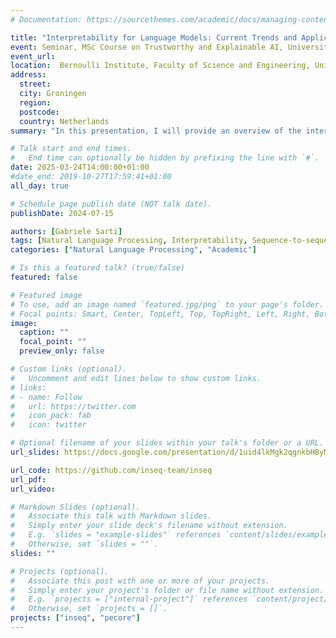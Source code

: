 ```yaml
---
# Documentation: https://sourcethemes.com/academic/docs/managing-content/

title: "Interpretability for Language Models: Current Trends and Applications"
event: Seminar, MSc Course on Trustworthy and Explainable AI, University of Groningen
event_url:
location:  Bernoulli Institute, Faculty of Science and Engineering, University of Groningen
address:
  street:
  city: Groningen
  region: 
  postcode:
  country: Netherlands
summary: "In this presentation, I will provide an overview of the interpretability research landscape and describe various promising methods for exploring and controlling the inner mechanisms of generative language models. I will focus specifically on post-hoc attribution technique and their usage to identify relevant input and model components, showcasing their usage with our Inseq open-source toolkit. A practical application of attribution techniques will be presented with the PECoRe data-driven framework for context usage attribution and its adaptation to produce internals-based citations for model answers in retrieval-augmented generation settings (MIRAGE)."

# Talk start and end times.
#   End time can optionally be hidden by prefixing the line with `#`.
date: 2025-03-24T14:00:00+01:00
#date_end: 2019-10-27T17:59:41+01:00
all_day: true

# Schedule page publish date (NOT talk date).
publishDate: 2024-07-15

authors: [Gabriele Sarti]
tags: [Natural Language Processing, Interpretability, Sequence-to-sequence, Language Modeling, Feature Attribution, Retrieval-augmented Generation]
categories: ["Natural Language Processing", "Academic"]

# Is this a featured talk? (true/false)
featured: false

# Featured image
# To use, add an image named `featured.jpg/png` to your page's folder. 
# Focal points: Smart, Center, TopLeft, Top, TopRight, Left, Right, BottomLeft, Bottom, BottomRight.
image:
  caption: ""
  focal_point: ""
  preview_only: false

# Custom links (optional).
#   Uncomment and edit lines below to show custom links.
# links:
# - name: Follow
#   url: https://twitter.com
#   icon_pack: fab
#   icon: twitter

# Optional filename of your slides within your talk's folder or a URL.
url_slides: https://docs.google.com/presentation/d/1uid4lkMgk2qgnkbHByM6ZoAhg4M9kdIigHAjruvaxgE/edit?usp=sharing

url_code: https://github.com/inseq-team/inseq
url_pdf:
url_video:

# Markdown Slides (optional).
#   Associate this talk with Markdown slides.
#   Simply enter your slide deck's filename without extension.
#   E.g. `slides = "example-slides"` references `content/slides/example-slides.md`.
#   Otherwise, set `slides = ""`.
slides: ""

# Projects (optional).
#   Associate this post with one or more of your projects.
#   Simply enter your project's folder or file name without extension.
#   E.g. `projects = ["internal-project"]` references `content/project/deep-learning/index.md`.
#   Otherwise, set `projects = []`.
projects: ["inseq", "pecore"]
---
```

